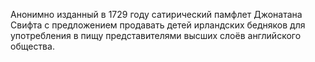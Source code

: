 <!--2016-12-21 21:08:28-->
Анонимно изданный в 1729 году сатирический памфлет Джонатана Свифта с предложением продавать детей ирландских бедняков для употребления в пищу представителями высших слоёв английского общества.